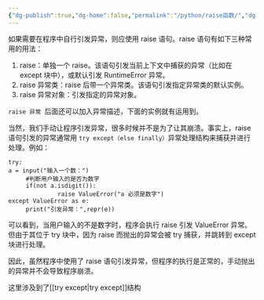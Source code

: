 ```yaml
---
{"dg-publish":true,"dg-home":false,"permalink":"/python/raise函数/","dgPassFrontmatter":true,"created":"2024-10-26T21:14:01.340+08:00","updated":"2024-10-26T23:06:45.998+08:00"}
---
```


如果需要在程序中自行引发异常，则应使用 raise 语句。raise 语句有如下三种常用的用法：

1. raise：单独一个 raise。该语句引发当前上下文中捕获的异常（比如在 except 块中），或默认引发 RuntimeError 异常。
2. raise 异常类：raise 后带一个异常类。该语句引发指定异常类的默认实例。
3. raise 异常对象：引发指定的异常对象。

`raise 异常 `后面还可以加入异常描述，下面的实例就有运用到。

当然，我们手动让程序引发异常，很多时候并不是为了让其崩溃。事实上，raise 语句引发的异常通常用 `try except（else finally）`异常处理结构来捕获并进行处理。例如：

```
try:
a = input("输入一个数：")
     #判断用户输入的是否为数字
     if(not a.isdigit()):
              raise ValueError("a 必须是数字")
except ValueError as e:
     print("引发异常：",repr(e))
```

可以看到，当用户输入的不是数字时，程序会执行 raise 引发 ValueError 异常。但由于其位于 try 块中，因为 raise 而抛出的异常会被 try 捕获，并跳转到 except 块进行处理。  
  
因此，虽然程序中使用了 raise 语句引发异常，但程序的执行是正常的，手动抛出的异常并不会导致程序崩溃。


这里涉及到了[[try except\|try except]]结构

